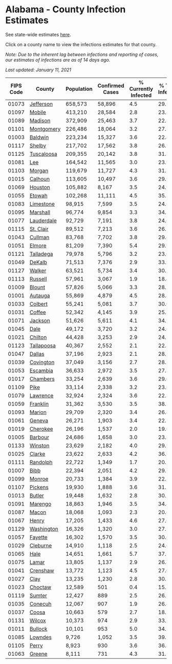 # Alabama - County Infection Estimates

See state-wide estimates [here](/infections/us-al).

Click on a county name to view the infections estimates for that county.

*Note: Due to the inherent lag between infections and reporting of cases, our estimates of infections are as of 14 days ago.*

*Last updated: January 11, 2021*

|   FIPS Code |                   County |   Population |   Confirmed Cases |   % Currently Infected |   % Total Infected |
|-------------|--------------------------|--------------|-------------------|------------------------|--------------------|
|       01073 |   [Jefferson](jefferson) |      658,573 |            58,896 |                    4.5 |               29.3 |
|       01097 |         [Mobile](mobile) |      413,210 |            28,584 |                    2.8 |               23.8 |
|       01089 |       [Madison](madison) |      372,909 |            25,463 |                    3.7 |               22.1 |
|       01101 | [Montgomery](montgomery) |      226,486 |            18,064 |                    3.2 |               27.3 |
|       01003 |       [Baldwin](baldwin) |      223,234 |            15,327 |                    3.6 |               22.4 |
|       01117 |         [Shelby](shelby) |      217,702 |            17,562 |                    3.8 |               26.5 |
|       01125 | [Tuscaloosa](tuscaloosa) |      209,355 |            20,142 |                    3.8 |               31.7 |
|       01081 |               [Lee](lee) |      164,542 |            11,565 |                    3.0 |               23.9 |
|       01103 |         [Morgan](morgan) |      119,679 |            11,727 |                    4.3 |               31.7 |
|       01015 |       [Calhoun](calhoun) |      113,605 |            10,497 |                    3.6 |               29.9 |
|       01069 |       [Houston](houston) |      105,882 |             8,167 |                    3.5 |               24.9 |
|       01055 |         [Etowah](etowah) |      102,268 |            11,111 |                    4.5 |               35.1 |
|       01083 |   [Limestone](limestone) |       98,915 |             7,599 |                    3.5 |               24.6 |
|       01095 |     [Marshall](marshall) |       96,774 |             9,854 |                    3.3 |               34.5 |
|       01077 | [Lauderdale](lauderdale) |       92,729 |             7,191 |                    3.8 |               24.6 |
|       01115 |   [St. Clair](st.-clair) |       89,512 |             7,213 |                    3.6 |               26.2 |
|       01043 |       [Cullman](cullman) |       83,768 |             7,702 |                    3.8 |               29.6 |
|       01051 |         [Elmore](elmore) |       81,209 |             7,390 |                    5.4 |               29.9 |
|       01121 |   [Talladega](talladega) |       79,978 |             5,796 |                    3.2 |               23.6 |
|       01049 |         [DeKalb](dekalb) |       71,513 |             7,376 |                    2.9 |               33.9 |
|       01127 |         [Walker](walker) |       63,521 |             5,734 |                    3.4 |               30.2 |
|       01113 |       [Russell](russell) |       57,961 |             3,067 |                    1.9 |               18.4 |
|       01009 |         [Blount](blount) |       57,826 |             5,066 |                    3.3 |               28.5 |
|       01001 |       [Autauga](autauga) |       55,869 |             4,879 |                    4.5 |               28.4 |
|       01033 |       [Colbert](colbert) |       55,241 |             5,081 |                    3.7 |               30.0 |
|       01031 |         [Coffee](coffee) |       52,342 |             4,145 |                    3.9 |               25.3 |
|       01071 |       [Jackson](jackson) |       51,626 |             5,611 |                    4.1 |               34.9 |
|       01045 |             [Dale](dale) |       49,172 |             3,720 |                    3.2 |               24.6 |
|       01021 |       [Chilton](chilton) |       44,428 |             3,253 |                    2.9 |               24.5 |
|       01123 | [Tallapoosa](tallapoosa) |       40,367 |             2,552 |                    2.1 |               22.8 |
|       01047 |         [Dallas](dallas) |       37,196 |             2,923 |                    2.1 |               28.2 |
|       01039 |   [Covington](covington) |       37,049 |             3,156 |                    2.7 |               28.3 |
|       01053 |     [Escambia](escambia) |       36,633 |             2,972 |                    3.5 |               27.5 |
|       01017 |     [Chambers](chambers) |       33,254 |             2,639 |                    3.6 |               29.0 |
|       01109 |             [Pike](pike) |       33,114 |             2,338 |                    3.2 |               23.4 |
|       01079 |     [Lawrence](lawrence) |       32,924 |             2,324 |                    3.6 |               22.3 |
|       01059 |     [Franklin](franklin) |       31,362 |             3,530 |                    3.5 |               38.7 |
|       01093 |         [Marion](marion) |       29,709 |             2,320 |                    3.4 |               26.4 |
|       01061 |         [Geneva](geneva) |       26,271 |             1,903 |                    3.4 |               22.7 |
|       01019 |     [Cherokee](cherokee) |       26,196 |             1,537 |                    2.0 |               19.0 |
|       01005 |       [Barbour](barbour) |       24,686 |             1,658 |                    3.0 |               23.1 |
|       01133 |       [Winston](winston) |       23,629 |             2,182 |                    4.0 |               29.9 |
|       01025 |         [Clarke](clarke) |       23,622 |             2,633 |                    4.2 |               36.9 |
|       01111 |     [Randolph](randolph) |       22,722 |             1,349 |                    1.7 |               20.5 |
|       01007 |             [Bibb](bibb) |       22,394 |             2,051 |                    4.2 |               29.7 |
|       01099 |         [Monroe](monroe) |       20,733 |             1,384 |                    3.9 |               22.3 |
|       01107 |       [Pickens](pickens) |       19,930 |             1,888 |                    3.6 |               31.2 |
|       01013 |         [Butler](butler) |       19,448 |             1,632 |                    2.8 |               30.2 |
|       01091 |       [Marengo](marengo) |       18,863 |             1,946 |                    3.5 |               34.4 |
|       01087 |           [Macon](macon) |       18,068 |             1,093 |                    2.3 |               20.6 |
|       01067 |           [Henry](henry) |       17,205 |             1,433 |                    4.6 |               27.0 |
|       01129 | [Washington](washington) |       16,326 |             1,320 |                    3.0 |               27.2 |
|       01057 |       [Fayette](fayette) |       16,302 |             1,570 |                    3.5 |               30.6 |
|       01029 |     [Cleburne](cleburne) |       14,910 |             1,118 |                    2.5 |               24.0 |
|       01065 |             [Hale](hale) |       14,651 |             1,661 |                    5.7 |               37.7 |
|       01075 |           [Lamar](lamar) |       13,805 |             1,137 |                    2.9 |               26.8 |
|       01041 |     [Crenshaw](crenshaw) |       13,772 |             1,123 |                    4.5 |               27.0 |
|       01027 |             [Clay](clay) |       13,235 |             1,230 |                    2.8 |               30.5 |
|       01023 |       [Choctaw](choctaw) |       12,589 |               501 |                    0.4 |               15.1 |
|       01119 |         [Sumter](sumter) |       12,427 |               889 |                    2.5 |               26.1 |
|       01035 |       [Conecuh](conecuh) |       12,067 |               907 |                    1.9 |               26.4 |
|       01037 |           [Coosa](coosa) |       10,663 |               579 |                    2.7 |               18.1 |
|       01131 |         [Wilcox](wilcox) |       10,373 |               974 |                    2.9 |               33.5 |
|       01011 |       [Bullock](bullock) |       10,101 |               953 |                    5.0 |               34.2 |
|       01085 |       [Lowndes](lowndes) |        9,726 |             1,052 |                    3.5 |               39.5 |
|       01105 |           [Perry](perry) |        8,923 |               930 |                    3.6 |               36.8 |
|       01063 |         [Greene](greene) |        8,111 |               731 |                    4.3 |               31.7 |